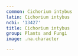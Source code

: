```yaml
---
common: Cichorium intybus
latin: Cichorium intybus
ncbi: '13427'
title: Cichorium intybus
group: Plants and Fungi
image: .na.character

---
```

